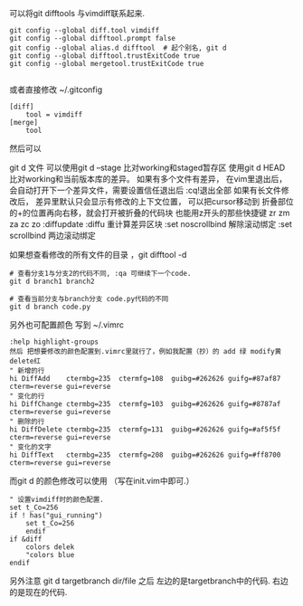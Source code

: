可以将git difftools 与vimdiff联系起来.

```
git config --global diff.tool vimdiff
git config --global difftool.prompt false
git config --global alias.d difftool  # 起个别名, git d 
git config --global difftool.trustExitCode true
git config --global mergetool.trustExitCode true


```

或者直接修改 ~/.gitconfig
```
[diff]
    tool = vimdiff
[merge]
    tool
```

然后可以 

git d 文件
可以使用git d –stage 比对working和staged暂存区 使用git d HEAD 比对working和当前版本库的差异。
如果有多个文件有差异， 在vim里退出后，会自动打开下一个差异文件，需要设置信任退出后 :cq!退出全部
如果有长文件修改后， 差异里默认只会显示有修改的上下文位置， 可以把cursor移动到 折叠部位的+的位置再向右移，就会打开被折叠的代码块
也能用z开头的那些快捷键 zr zm za zc zo
:diffupdate :diffu 重计算差异区块
:set noscrollbind  解除滚动绑定
:set scrollbind  两边滚动绑定

如果想查看修改的所有文件的目录 ，git difftool -d


```
# 查看分支1与分支2的代码不同, :qa 可继续下一个code.
git d branch1 branch2
```

```
# 查看当前分支与branch分支 code.py代码的不同
git d branch code.py
```

另外也可配置颜色 写到 ~/.vimrc

```
:help highlight-groups
然后 把想要修改的颜色配置到.vimrc里就行了，例如我配置（抄）的 add 绿 modify黄 delete红
" 新增的行
hi DiffAdd    ctermbg=235  ctermfg=108  guibg=#262626 guifg=#87af87 cterm=reverse gui=reverse
" 变化的行
hi DiffChange ctermbg=235  ctermfg=103  guibg=#262626 guifg=#8787af cterm=reverse gui=reverse
" 删除的行
hi DiffDelete ctermbg=235  ctermfg=131  guibg=#262626 guifg=#af5f5f cterm=reverse gui=reverse
" 变化的文字
hi DiffText   ctermbg=235  ctermfg=208  guibg=#262626 guifg=#ff8700 cterm=reverse gui=reverse
```

而git d 的颜色修改可以使用 （写在init.vim中即可.）

```
" 设置vimdiff时的颜色配置.
set t_Co=256
if ! has("gui_running")
    set t_Co=256
    endif
if &diff
    colors delek
    "colors blue
endif
```


另外注意 git d targetbranch dir/file 之后
左边的是targetbranch中的代码. 右边的是现在的代码.
